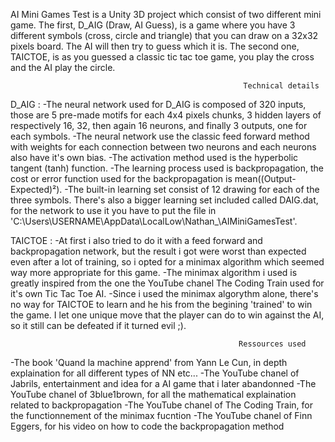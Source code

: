 AI Mini Games Test is a Unity 3D project which consist of two different mini game. The first, D_AIG (Draw, AI Guess), is a game where you have 3 different symbols (cross, circle and triangle) that you can draw on a 32x32 pixels board. The AI will then try to guess which it is. The second one, TAICTOE, is as you guessed a classic tic tac toe game, you play the cross and the AI play the circle.


                                                        Technical details
D_AIG :
-The neural network used for D_AIG is composed of 320 inputs, those are 5 pre-made motifs for each 4x4 pixels chunks, 3 hidden layers of respectively 16, 32, then again 16 neurons, and finally 3 outputs, one for each symbols.
-The neural network use the classic feed forward method with weights for each connection between two neurons and each neurons also have it's own bias.
-The activation method used is the hyperbolic tangent (tanh) function.
-The learning process used is backpropagation, the cost or error function used for the backpropagation is mean((Output-Expected)²).
-The built-in learning set consist of 12 drawing for each of the three symbols. There's also a bigger learning set included called DAIG.dat, for the network to use it you have to put the file in 'C:\Users\USERNAME\AppData\LocalLow\Nathan_\AIMiniGamesTest'.

TAICTOE :
-At first i also tried to do it with a feed forward and backpropagation network, but the result i got were worst than expected even after a lot of training, so i opted for a minimax algorithm which seemed way more appropriate for this game.
-The minimax algorithm i used is greatly inspired from the one the YouTube chanel The Coding Train used for it's own Tic Tac Toe AI.
-Since i used the minimax algorythm alone, there's no way for TAICTOE to learn and he his from the begining 'trained' to win the game. I let one unique move that the player can do to win against the AI, so it still can be defeated if it turned evil ;).


                                                       Ressources used
                                                       
 -The book 'Quand la machine apprend' from Yann Le Cun, in depth explaination for all different types of NN etc...
 -The YouTube chanel of Jabrils, entertainment and idea for a AI game that i later abandonned
 -The YouTube chanel of 3blue1brown, for all the mathematical explaination related to backpropagation
 -The YouTube chanel of The Coding Train, for the functionnement of the minimax fucntion
 -The YouTube chanel of Finn Eggers, for his video on how to code the backpropagation method
